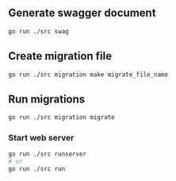 ## Generate swagger document

```bash
go run ./src swag
```

## Create migration file

```bash
go run ./src migration make migrate_file_name
```

## Run migrations

```bash
go run ./src migration migrate
```

### Start web server

```bash
go run ./src runserver
# or
go run ./src run
```

